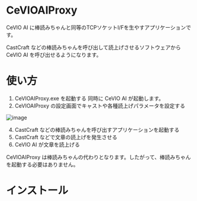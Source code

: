# CeVIOAIProxy
CeVIO AI に棒読みちゃんと同等のTCPソケットI/Fを生やすアプリケーションです。

CastCraft などの棒読みちゃんを呼び出して読上げさせるソフトウェアから CeVIO AI を呼び出せるようになります。

# 使い方
1. CeVIOAIProxy.exe を起動する
同時に CeVIO AI が起動します。
2. CeVIOAIProxy の設定画面でキャストや各種読上げパラメータを設定する

![image](https://user-images.githubusercontent.com/8295826/116401953-caf33880-a866-11eb-8de9-81e41ea99c9b.png)

4. CastCraft などの棒読みちゃんを呼び出すアプリケーションを起動する
5. CastCraft などで文章の読上げを発生させる
6. CeVIO AI が文章を読上げる

CeVIOAIProxy は棒読みちゃんの代わりとなります。したがって、棒読みちゃんを起動する必要はありません。

# インストール
